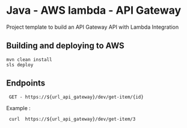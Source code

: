 # Java -  AWS lambda - API Gateway 

Project template to build an API Gateway API with Lambda Integration

## Building and deploying to AWS
```
mvn clean install
sls deploy
```

## Endpoints
```
 GET - https://${url_api_gateway}/dev/get-item/{id}
```

Example :
```
 curl  https://${url_api_gateway}/dev/get-item/3
```
